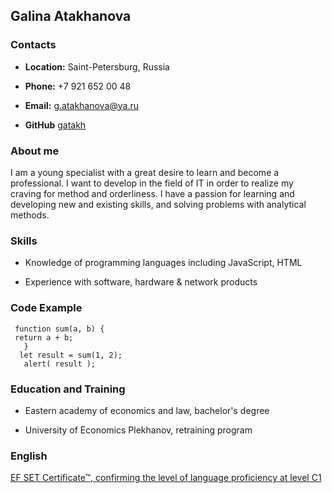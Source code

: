 

[](https://disk.yandex.ru/i/qFbUeJ4wRRkM6Q)

## Galina Atakhanova ##

### Contacts
 
 - **Location:** Saint-Petersburg, Russia
 
 - **Phone:** +7 921 652 00 48
 
 - **Email:** g.atakhanova@ya.ru
 
 - **GitHub** [gatakh](https://github.com/gatakh) 

### About me
 
 I am a young specialist with a great desire to learn and become a professional. I want to develop in the field of IT in order to realize my craving for method and orderliness. I have a passion for learning and developing new and existing skills, and solving problems with analytical methods.

### Skills
 
- Knowledge of programming languages including JavaScript, HTML

- Experience with software, hardware & network products

### Code Example
 
     function sum(a, b) { 
     return a + b; 
       }  
      let result = sum(1, 2);
       alert( result ); 

### Education and Training
 
- Eastern academy of economics and law, bachelor's degree

- University of Economics Plekhanov, retraining program

### English
 
[EF SET Certificate™, confirming the level of language proficiency at level C1](https://www.efset.org/cert/cG3hKP)
